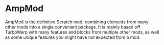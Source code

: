 # AmpMod
AmpMod is the definitive Scratch mod, combining elements from many other mods into a single convenient package. It is mainly based off TurboWarp with many features and blocks from multiple other mods, as well as some unique features you might have not expected from a mod.
